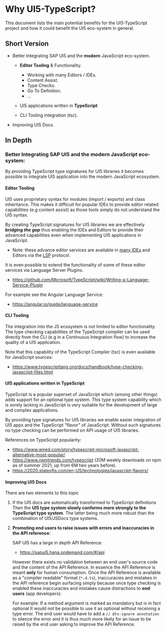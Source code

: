 # Why UI5-TypeScript?

This document lists the main potential benefits for the UI5-TypeScript project
and how it could benefit the UI5 eco-system in general.

## Short Version

- Better Integrating SAP UI5 and the **modern** JavaScript eco-system.

  - **Editor Tooling** & Functionality.

    - Working with many Editors / IDEs.
    - Content Assist.
    - Type Checks.
    - Go To Definition.
    - ...

  - UI5 applications written in **TypeScript**

  - CLI Tooling integration (tsc).

- Improving UI5 Docs.

## In Depth

### Better Integrating SAP UI5 and the **modern** JavaScript eco-system:

By providing TypeScript type signatures for UI5 libraries it becomes possible to
integrate UI5 application into the modern JavaScript ecosystem.

#### Editor Tooling

UI5 uses proprietary syntax for modules (import / exports) and class inheritance.
This makes it difficult for popular IDEs to provide editor related capabilities (e.g content assist)
as those tools simply do not understand the UI5 syntax.

By creating TypeScript signatures for UI5 libraries we are effectively **_bridging the gap_**
thus enabling the IDEs and Editors to provide their advanced capabilities even when implementing
UI5 applications in JavaScript.

- Note: these advance editor services are available in [many IDEs][editors-lsp] and Editors via the [LSP](LSP) protocol.

It is even possible to extend the functionality of some of these editor services via Language Server Plugins.

- https://github.com/Microsoft/TypeScript/wiki/Writing-a-Language-Service-Plugin

For example see the Angular Language Service:

- https://angular.io/guide/language-service

#### CLI Tooling

The integration into the JS ecosystem is not limited to editor functionality.
The type checking capabilities of the TypeScript compiler can be used directly from the CLI
(e.g in a Continuous Integration flow) to increase the quality of a UI5 application.

Note that this capability of the TypeScript Compiler (tsc) is even available for
JavaScript sources:

- https://www.typescriptlang.org/docs/handbook/type-checking-javascript-files.html

#### UI5 applications written in **TypeScript**

TypeScript is a popular superset of JavaScript which (among other things) adds support for an optional type system.
This type system capability which is sorely lacking in JavaScript is very suitable for the development
of large and complex applications.

By providing type signatures for UI5 libraries we enable easier integration of UI5 apps
and the TypeScript "flavor" of JavaScript. Without such signatures no type checking can be performed
on API usage of UI5 libraries.

References on TypeScript popularity:

- https://www.wired.com/story/typescript-microsoft-javascript-alternative-most-popular/
- https://www.npmtrends.com/typescript (20M weekly downloads on npm as of summer 2021, up from 6M two years before).
- https://2020.stateofjs.com/en-US/technologies/javascript-flavors/

#### Improving UI5 Docs

There are two elements to this topic

1. If the UI5 docs are automatically transformed to TypeScript definitions
   Then the **UI5 type system slowly conforms more strongly to the TypeScript type system**.
   The latter being much more robust than the combination of UI5/JSDocs type systems.

2. **Promoting end users to raise issues with errors and inaccuracies in the API reference**:

   SAP UI5 has a large in depth API Reference:

   - https://sapui5.hana.ondemand.com/#/api

   However there exists no validation between an end user's source code and the content of the API Reference.
   In essence the API Reference is meant **only** for human consumption. Once the API Reference is available
   as a "compiler readable" format (`*.d.ts`), inaccuracies and mistakes in the API reference begin surfacing
   simply because once type checking is enabled these inaccuracies and mistakes cause
   distractions to **end users** (app developers).

   For example: If a method argument is marked as mandatory but is in fact optional
   It would not be possible to use it as optional without receiving a type error.
   The end user would have to add a `// @ts-ignore annotation` to silence the error
   and it is thus much more likely for an issue to be raised by the end user asking to improve the API Reference.

[lsp]: https://langserver.org/
[editors-lsp]: https://microsoft.github.io/language-server-protocol/implementors/tools/
